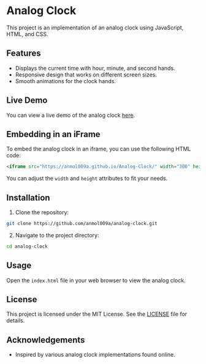 # Analog Clock

This project is an implementation of an analog clock using JavaScript, HTML, and CSS.

## Features

- Displays the current time with hour, minute, and second hands.
- Responsive design that works on different screen sizes.
- Smooth animations for the clock hands.

## Live Demo
You can view a live demo of the analog clock [here](https://anmol009a.github.io/Analog-Clock/).

## Embedding in an iFrame

To embed the analog clock in an iframe, you can use the following HTML code:

```html
<iframe src="https://anmol009a.github.io/Analog-Clock/" width="300" height="300" frameborder="0" title="Analog-Clock"></iframe>
```

You can adjust the `width` and `height` attributes to fit your needs.

## Installation

1. Clone the repository:
  ```bash
  git clone https://github.com/anmol009a/analog-clock.git
  ```
2. Navigate to the project directory:
  ```bash
  cd analog-clock
  ```

## Usage

Open the `index.html` file in your web browser to view the analog clock.

## License

This project is licensed under the MIT License. See the [LICENSE](LICENSE) file for details.

## Acknowledgements

- Inspired by various analog clock implementations found online.

